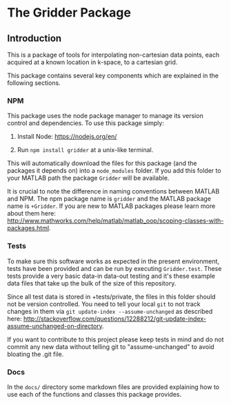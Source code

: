 # The Gridder Package

## Introduction

This is a package of tools for interpolating non-cartesian data points, each acquired at a known location in k-space, to a cartesian grid.

This package contains several key components which are explained in the following sections.

### NPM

This package uses the node package manager to manage its version control and dependencies. To use this package simply:

1. Install Node: https://nodejs.org/en/

2. Run `npm install gridder` at a unix-like terminal.

This will automatically download the files for this package (and the packages it depends on) into a `node_modules` folder. If you add this folder to your MATLAB path the package `Gridder` will be available.

It is crucial to note the difference in naming conventions between MATLAB and NPM. The npm package name is `gridder` and the MATLAB package name is `+Gridder`. If you are new to MATLAB packages please learn more about them here: http://www.mathworks.com/help/matlab/matlab_oop/scoping-classes-with-packages.html.


### Tests

To make sure this software works as expected in the present environment, tests have been provided and can be run by executing `Gridder.test`. These tests provide a very basic data-in data-out testing and it's these example data files that take up the bulk of the size of this repository.

Since all test data is stored in +tests/private, the files in this folder should not be version controlled. You need to tell your local `git` to not track changes in them via `git update-index --assume-unchanged` as described here: http://stackoverflow.com/questions/12288212/git-update-index-assume-unchanged-on-directory.

If you want to contribute to this project please keep tests in mind and do not commit any new data without telling git to "assume-unchanged" to avoid bloating the .git file.

### Docs

In the `docs/` directory some markdown files are provided explaining how to use each of the functions and classes this package provides.
